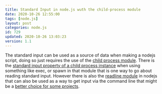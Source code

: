 ```yaml
---
title: Standard Input in node.js wuth the child-process module
date: 2020-10-26 12:55:00
tags: [node.js]
layout: post
categories: node.js
id: 729
updated: 2020-10-26 13:03:23
version: 1.1
---
```


The standard input can be used as a source of data when making a nodejs script, doing so just requires the use of the [child process module](/2018/02/04/nodejs-child-process/). There is the [standard input property of a child process instance](https://nodejs.org/api/child_process.html#child_process_subprocess_stdin) when using something like exec, or spawn in that module that is one way to go about reading standard input. However there is also the [readline module](/2018/08/06/nodejs-readline/) in nodejs that can also be used as a way to get input via the command line that might be a [better choice for some projects](https://stackoverflow.com/questions/20086849/how-to-read-from-stdin-line-by-line-in-node).


<!-- more -->
